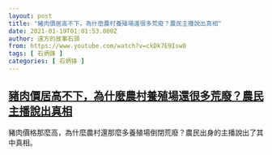 ```yaml
---
layout: post
title: "豬肉價居高不下，為什麼農村養殖場還很多荒廢？農民主播說出真相"
date: 2021-01-19T01:01:53.000Z
author: 遠方的故事石頭
from: https://www.youtube.com/watch?v=ckDk7E9Isw0
tags: [ 石炳锋 ]
categories: [ 石炳锋 ]
---
```

<!--1611018113000-->
[豬肉價居高不下，為什麼農村養殖場還很多荒廢？農民主播說出真相](https://www.youtube.com/watch?v=ckDk7E9Isw0)
------

<div>
豬肉價格那麼高，為什麼農村還那麼多養殖場倒閉荒廢？農民出身的主播說出了其中真相。
</div>
